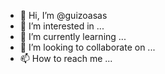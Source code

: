 - 👋 Hi, I’m @guizoasas
- 👀 I’m interested in ...
- 🌱 I’m currently learning ...
- 💞️ I’m looking to collaborate on ...
- 📫 How to reach me ...

<!---
guizoasas/guizoasas is a ✨ special ✨ repository because its `README.md` (this file) appears on your GitHub profile.
You can click the Preview link to take a look at your changes.
--->
